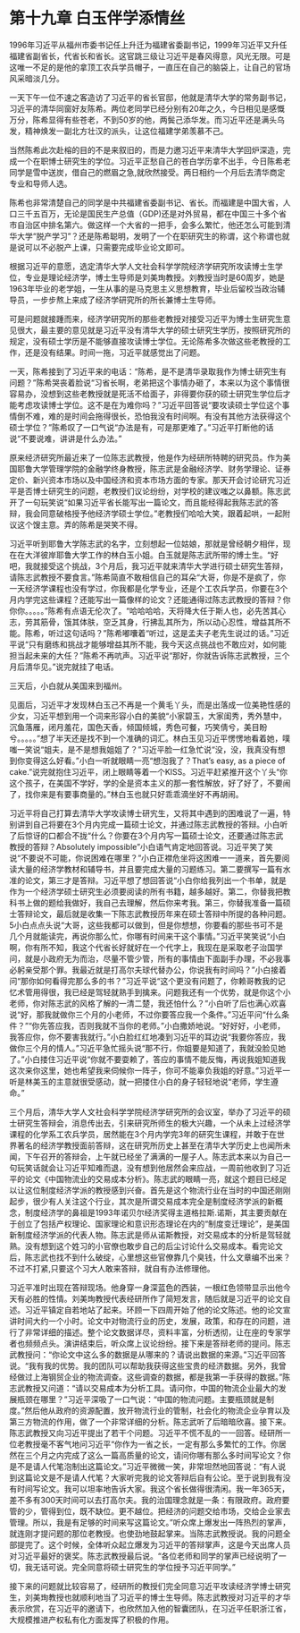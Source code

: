 # 第十九章 白玉伴学添情丝

1996年习近平从福州市委书记任上升迁为福建省委副书记，1999年习近平又升任福建省副省长，代省长和省长。这官跳三级让习近平是春风得意，风光无限。可是这唯一不足的是他的拿顶工农兵学员帽子，一直压在自己的脑袋上，让自己的官场风采暗淡几分。

一天下午一位不速之客造访了习近平的省长官邸，他就是清华大学的常务副书记，习近平的清华同窗好友陈希。两位老同学已经分别有20年之久，今日相见是感慨万分，陈希显得有些苍老，不到50岁的他，两鬓己添华发。而习近平还是满头乌发，精神焕发一副北方壮汉的派头，让这位福建学弟羡慕不己。

当然陈希此次赴榕的目的不是来叙旧的，而是力邀习近平来清华大学回炉深造，完成一个在职博士研究生的学位。习近平正愁自己的苍白学历拿不出手，今日陈希老同学是雪中送炭，借自己的燃眉之急,就欣然接受。两日相约一个月后去清华商定专业和导师人选。

陈希也非常清楚自己的同学是中共福建省委副书记、省长。而福建是中国大省，人口三千五百万，无论是国民生产总值（GDP)还是对外贸易，都在中国三十多个省市自治区中排名第六。做这样一个大省的一把手，会多么繁忙，他还怎么可能到清华大学“脱产学习”？还是陈希聪明，发明了一个在职研究生的称谓，这个称谓也就是说可以不必脱产上课，只需要完成毕业论文即可。

根据习近平的意愿，选定清华大学人文社会科学学院经济学研究所攻读博士生学位，专业是理论经济学，博士生导师是刘美珣教授。刘教授当时是60周岁，她是1963年毕业的老学姐，一生从事的是马克思主义思想教育，毕业后留校当政治辅导员，一步步熬上来成了经济学研究所的所长兼博士生导师。

可是问题就接踵而来，经济学研究所的那些老教授对接受习近平为博士生研究生意见很大，最主要的意见就是习近平没有清华大学的硕士研究生学历，按照研究所的规定，没有硕士学历是不能够直接攻读博士学位。无论陈希多次做这些老教授的工作，还是没有结果。时间一拖，习近平就感觉出了问题。

一天，陈希接到了习近平来的电话：“陈希，是不是清华录取我作为博士研究生有问题？”陈希哭丧着脸说“习省长啊，老弟把这个事情办砸了，本来以为这个事情很容易办，没想到这些老教授就是死活不给面子，非得要你获的硕士研究生学位后才能考虑攻读博士学位。这不是在为难你吗？”习近平回答说“要攻读硕士学位这个事情倒不难，难的是时间会拖得很长，恐怕我没有时间啊。有没有其他方法获得这个硕士学位？”陈希叹了一口气说“办法是有，可是那更难了。”习近平打断他的话说“不要说难，讲讲是什么办法。”

原来经济研究所最近来了一位陈志武教授，他是作为经研所特聘的研究员。作为美国耶鲁大学管理学院的金融学终身教授，陈志武是金融经济学、财务学理论、证券定价、新兴资本市场以及中国经济和资本市场方面的专家。那天开会讨论研宄习近平是否博士研究生的问题，老教授们议论纷纷，对学校的建议嗤之以鼻额。陈志武开了一句玩笑说“如果习近平省长能写出一篇论文，而且能经得起我陈志武的答辩，我会同意破格授予他经济学硕士学位。”老教授们哈哈大笑，跟着起哄，一起附议这个馊主意。弄的陈希是哭笑不得。

习近平听到耶鲁大学陈志武的名字，立刻想起一位姑娘，那就是曾经朝夕相伴，现在在大洋彼岸耶鲁大学工作的林白玉小姐。白玉就是陈志武所带的博士生。“好吧，我就接受这个挑战，3个月后，我习近平就来清华大学进行硕士研究生答辩，请陈志武教授不要食言。”陈希简直不敢相信自己的耳朵“大哥，你是不是疯了，你一天经济学课程也没有学过，你我都是化学专业，还是个工农兵学员，你要在3个月内学完这些课程？还能写出一篇像样的论文？还能通得过陈志武教授的答辩？你你你。。。。。”陈希有点语无伦次了。“哈哈哈哈，天将降大任于斯人也，必先苦其心志，劳其筋骨，饿其体肤，空乏其身，行拂乱其所为，所以动心忍性，增益其所不能。陈希，听过这句话吗？”陈希嘟囔着“听过，这是孟夫子老先生说过的话。”习近平说“只有磨练和挑战才能够增益其所不能，我今天这点挑战也不敢应对，如何能担当起未来的大任？”陈希不再吭声。习近平说“那好，你就告诉陈志武教授，三个月后清华见。”说完就挂了电话。

三天后，小白就从美国来到福州。

见面后，习近平才发现林白玉己不再是一个黄毛丫头，而是出落成一位美艳性感的少女，习近平想到用一个词来形容小白的美貌“小家碧玉，大家闺秀，秀外慧中，沉鱼落雁，闭月羞花，国色天香，倾国倾城，秀色可餐，巧笑倩兮，美目盼兮。。。。。”想了半天还是找不到一个准确的词汇。林白玉见习近平愣愣地看着她，噗嗤一笑说“姐夫，是不是想我姐姐了？”习近平脸一红急忙说“没，没，我真没有想到你变得这么好看。”小白一听就眼睛一亮“想泡我了？That’s easy, as a piece of cake.”说完就抱住习近平，闭上眼睛等着一个KISS。习近平赶紧推开这个丫头“你这个孩子，在美国不学好，学的全是资本主义的那一套性解放，好了好了，不要闹了，找你来是有要事商量的。”林白玉也就只好乖乖滴坐好不再胡闹。

习近平将自己打算去清华大学攻读博士研宄生，又将其中遇到的困难说了一遍，特别讲到自己将要在3个月内完成一篇硕士论文，并通过陈志武教授的答辩。小白听了后惊讶的口都合不拢“什么？你要在3个月内写一篇硕士论文，还要通过陈志武教授的答辩？Absolutely impossible”小白语气肯定地回答说。习近平笑了笑说“不要说不可能，你说困难在哪里？”小白正襟危坐将这困难一一道来，首先要阅读大量的经济学教材和辅导书，并且要完成大量的习题练习。第二要撰写一篇有水准的论文，第三才是答辩。习近平想了想回答说“小白你给我列出一个书单，就是作为一个经济学硕士研究生必须要阅读的所有书籍，越多越好。第二，你替我把教科书上做的题给我做好，我自己去理解，然后你来考我。第三，你替我准备一篇硕士答辩论文，最后就是收集一下陈志武教授历年来在硕士答辩中所提的各种问题。5小白点点头说“大哥，这些我都可以做到，但是你想想，你要看的那些书可不是几个月就能读完，再说你那么忙，你哪有时间来干这个事情。”习近平笑笑说“小白啊，你有所不知，我这个代省长好就好在一个代字上，我现在是采取老子治国学问，就是小政府无为而治，尽量不管少管，所有的事情由下面副手办理，不必我事必躬亲受那个罪。我最近就是打高尔夫球代替办公，你说我有时间吗？”小白接着问“那你如何看得完那么多的书？”习近平说“这个更没有问题了，你赖哥教我的记忆术管用得很，我已经是驾轻就熟手到擒来。问题我还有一个优势，就是你这个小老师，你对陈志武的风格了解的一清二楚，我还怕什么？”小白听了后也满心欢喜说“好，那我就做你三个月的小老师，不过你要答应我一个条件。”习近平问“什么条件？”“你先答应我，否则我就不当你的老师。”小白撒娇地说。“好好好，小老师，我答应你，你不要害我就行。”小白脸红红地凑到习近平的耳边说“我要你答应，我做你三个月的情人。”习近平急忙摇头说“那不行，你姐要是知道了，我就没脸见她了。”小白搂住习近平说“你就不要耍赖了，答应的事情不能反悔，再说我姐知道我这次来你这里，她也希望我来伺候你一阵子，你可不能辜负我姐的好意。”习近平一听是林美玉的主意就很受感动，就一把搂住小白的身子轻轻地说“老师，学生遵命。”

三个月后，清华大学人文社会科学学院经济学研究所的会议室，举办了习近平的硕士研究生答辩会，消息传出去，引来研究所师生的极大兴趣，一个从未上过经济学课程的化学系工农兵学员，居然能在3个月内学完3年的研究生课程，并敢于在世界著名的经济学教授面前答辩，这在研究所历史上甚至在清华大学历史上也闻所未闻，下午召开的答辩会，上午就已经坐了满满的一屋子人。陈志武本来以为自己一句玩笑话就会让习近平知难而退，没有想到他居然会来应战，一周前他收到了习近平的论文《中国物流业的交易成本分析》。陈志武的眼睛一亮，就这个题目已经足以让这位制度经济学派的教授感到兴奋。首先是这个物流行业在当时的中国还刚刚起步，很少有人关注这个行业，其次是所谓交易成本完全是制度经济学派的新概念，制度经济学的鼻祖是1993年诺贝尔经济奖得主道格拉斯.诺斯，其主要贡献在于创立了包括产权理论、国家理论和意识形态理论在内的“制度变迁理论”，是美国新制度经济学派的代表人物。陈志武是师从诺斯教授，对交易成本的分析是驾轻就熟。没有想到这个姓习的小官僚也敢步自己的后尘讨论什么交易成本。看完论文后，陈志武也找不到什么破绽，心里想这些官僚靠几个臭钱，什么文章编不出来？不过不打紧,只要这个习大人敢来答辩，就自有办法修理他。

习近平准时出现在答辩现场。他身穿一身深蓝色的西装，一根红色领带显示出他今天有必胜的性情。刘美珣教授代表经研所作了简短发言，随后就是习近平的论文自述。习近平镇定自若地站了起来。环顾一下四周开始了他的论文陈述。他的论文宣讲时间大约一个小时。论文中对物流行业的历史，发展，政策，和存在的问题，进行了非常详细的描述。整个论文数据详尽，资料丰富，分析透彻，让在座的专家学者也频频点头。演讲结束后，听众席上议论纷纷。接下来是答辩老师的提问。陈志武教授问：“你论文中这么多的数据是从哪来的？请说出数据的来源。”习近平回答说。“我有我的优势。我的团队可以帮助我获得这些宝贵的经济数据。另外，我曾经做过上海钢贸企业的物流调查。这些调查的数据，都是我第一手获得的数据。”陈志武教授又问道：“请以交易成本为分析工具。请问你，中国的物流企业最大的发展瓶颈在哪里？”习近平深吸了一口气说：“中国的物流问题。主要瓶颈就是制度。”然后他从政府的资源配置，放开物流行业的管制，社会化的物流企业孕育以及第三方物流的作用，做了一个非常详细的分析。陈志武听了后暗暗欣喜。接下来。陈志武教授又向习近平提出了若干个问题。习近平不慌不乱的一一回答。经研所一位老教授毫不客气地问习近平“你作为一省之长，一定有那么多繁忙的工作。你居然在三个月之内完成了这么一篇高质量的论文，请问你哪有那么多时间写论文？你是不是请人代笔泡制出这篇论文。”习近平微微一笑，非常坦然地回答说：“有人说到这篇论文是不是请人代笔？大家听完我的论文答辩后自有公论。至于说到我有没有时间写论文。我可以坦率地告诉大家。我这个省长做得很清闲。我一年365天，差不多有300天时间可以去打高尔夫。我的治国理念就是一条：有限政府。政府要管的少，管得到位，既不缺位。更不越位。把经济的问题交给市场，交给企业家去管理。所以，我是有足够的时间来写这篇论文。”听众席上爆发出一阵热烈的掌声，就连刚才提问题的那位老教授。也使劲地鼓起掌来。当陈志武教授说。我的问题全部提完了。这个时候，全体听众起立爆发为习近平的答辩掌声，这是今天出席人员对习近平最好的褒奖。陈志武教授最后说。“各位老师和同学的掌声已经说明了一切，我无话可说。完全同意将硕士研究生的学位授予习近平同学。”

接下来的问题就比较容易了，经研所的教授们完全同意习近平攻读经济学博士研究生，刘美珣教授也就顺利地当了习近平的博士生导师。陈志武教授对习近平的才华表示欣赏，在习近平的邀请下，也欣然加入他的智囊团队，在习近平任职浙江省，大规模推进产权私有化方面发挥了积极的作用。
